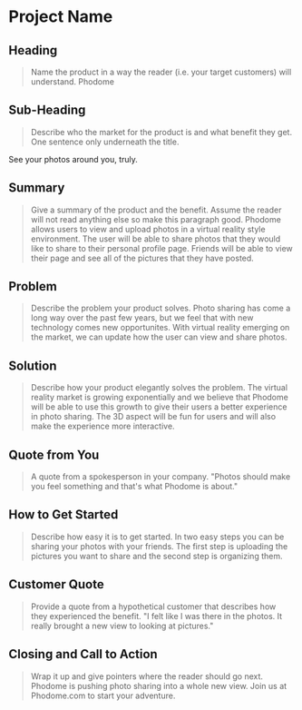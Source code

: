 # Project Name #

<!-- 
> This material was originally posted [here](http://www.quora.com/What-is-Amazons-approach-to-product-development-and-product-management). It is reproduced here for posterities sake.

There is an approach called "working backwards" that is widely used at Amazon. They work backwards from the customer, rather than starting with an idea for a product and trying to bolt customers onto it. While working backwards can be applied to any specific product decision, using this approach is especially important when developing new products or features.

For new initiatives a product manager typically starts by writing an internal press release announcing the finished product. The target audience for the press release is the new/updated product's customers, which can be retail customers or internal users of a tool or technology. Internal press releases are centered around the customer problem, how current solutions (internal or external) fail, and how the new product will blow away existing solutions.

If the benefits listed don't sound very interesting or exciting to customers, then perhaps they're not (and shouldn't be built). Instead, the product manager should keep iterating on the press release until they've come up with benefits that actually sound like benefits. Iterating on a press release is a lot less expensive than iterating on the product itself (and quicker!).

If the press release is more than a page and a half, it is probably too long. Keep it simple. 3-4 sentences for most paragraphs. Cut out the fat. Don't make it into a spec. You can accompany the press release with a FAQ that answers all of the other business or execution questions so the press release can stay focused on what the customer gets. My rule of thumb is that if the press release is hard to write, then the product is probably going to suck. Keep working at it until the outline for each paragraph flows. 

Oh, and I also like to write press-releases in what I call "Oprah-speak" for mainstream consumer products. Imagine you're sitting on Oprah's couch and have just explained the product to her, and then you listen as she explains it to her audience. That's "Oprah-speak", not "Geek-speak".

Once the project moves into development, the press release can be used as a touchstone; a guiding light. The product team can ask themselves, "Are we building what is in the press release?" If they find they're spending time building things that aren't in the press release (overbuilding), they need to ask themselves why. This keeps product development focused on achieving the customer benefits and not building extraneous stuff that takes longer to build, takes resources to maintain, and doesn't provide real customer benefit (at least not enough to warrant inclusion in the press release).
 -->
 
## Heading ##
> Name the product in a way the reader (i.e. your target customers) will understand.
Phodome

## Sub-Heading ##
> Describe who the market for the product is and what benefit they get. One sentence only underneath the title.

See your photos around you, truly.

<!-- Phodome allows social media users the ability to upload and view photos with a virtual reality feel. -->

## Summary ##
> Give a summary of the product and the benefit. Assume the reader will not read anything else so make this paragraph good.
Phodome allows users to view and upload photos in a virtual reality style environment. The user will be able to share photos that they would like to share to their personal profile page. Friends will be able to view their page and see all of the pictures that they have posted.

## Problem ##
> Describe the problem your product solves.
Photo sharing has come a long way over the past few years, but we feel that with new technology comes new opportunites. With virtual reality emerging on the market, we can update how the user can view and share photos.

## Solution ##
> Describe how your product elegantly solves the problem.
The virtual reality market is growing exponentially and we believe that Phodome will be able to use this growth to give their users a better experience in photo sharing. The 3D aspect will be fun for users and will also make the experience more interactive.

## Quote from You ##
> A quote from a spokesperson in your company.
"Photos should make you feel something and that's what Phodome is about."

## How to Get Started ##
> Describe how easy it is to get started.
In two easy steps you can be sharing your photos with your friends. The first step is uploading the pictures you want to share and the second step is organizing them.

## Customer Quote ##
> Provide a quote from a hypothetical customer that describes how they experienced the benefit.
"I felt like I was there in the photos. It really brought a new view to looking at pictures."

## Closing and Call to Action ##
> Wrap it up and give pointers where the reader should go next.
Phodome is pushing photo sharing into a whole new view. Join us at Phodome.com to start your adventure.